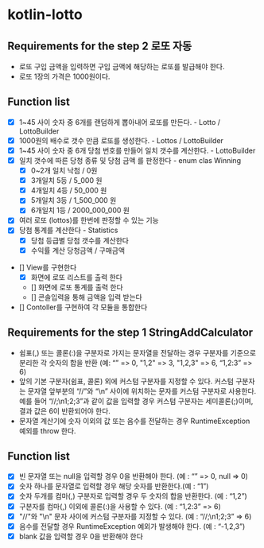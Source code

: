 # kotlin-lotto

## Requirements for the step 2 로또 자동 
- 로또 구입 금액을 입력하면 구입 금액에 해당하는 로또를 발급해야 한다.
- 로또 1장의 가격은 1000원이다.

## Function list

- [X] 1~45 사이 숫자 중 6개를 랜덤하게 뽑아내어 로또를 만든다. - Lotto / LottoBuilder 
- [X] 1000원의 배수로 갯수 만큼 로또를 생성한다. - Lottos / LottoBuilder
- [X] 1~45 사이 숫자 중 6개 당첨 번호를 만들어 일치 갯수를 계산한다. - LottoBuilder
- [X] 일치 갯수에 따른 당청 종류 및 당첨 금액 를 판정한다 - enum clas Winning
  - [X] 0~2개 일치 낙첨 / 0원 
  - [X] 3개일치 5등 / 5_000 원
  - [X] 4개일치 4등 / 50_000 원
  - [X] 5개일치 3등 / 1_500_000 원
  - [X] 6개일치 1등 / 2000_000_000 원
- [X] 여러 로또 (lottos)를 한번에 판정할 수 있는 기능
- [X] 당첨 통계를 계산한다 -  Statistics
  - [X] 당첨 등급별 당첨 갯수를 계산한다  
  - [X] 수익률 계산   당청금액 / 구매금액
- [] View를 구현한다 
  - [X] 화면에 로또 리스트를 출력 한다 
  - [] 화면에 로또 통계를 출력 한다
  - [] 콘솔입력을 통해 금액을 입력 받는다
- [] Contoller를 구현하여 각 모듈을 통합한다 
  

## Requirements for the step 1 StringAddCalculator

- 쉼표(,) 또는 콜론(:)을 구분자로 가지는 문자열을 전달하는 경우 구분자를 기준으로 분리한 각 숫자의 합을 반환 (예: “” => 0, "1,2" => 3, "1,2,3" => 6, “1,2:3” => 6)
- 앞의 기본 구분자(쉼표, 콜론) 외에 커스텀 구분자를 지정할 수 있다. 커스텀 구분자는 문자열 앞부분의 “//”와 “\n” 사이에 위치하는 문자를 커스텀 구분자로 사용한다. 예를 들어 “//;\n1;2;3”과 같이 값을 입력할 경우 커스텀 구분자는 세미콜론(;)이며, 결과 값은 6이 반환되어야 한다.
- 문자열 계산기에 숫자 이외의 값 또는 음수를 전달하는 경우 RuntimeException 예외를 throw 한다.


## Function list 
- [X] 빈 문자열 또는 null을 입력할 경우 0을 반환해야 한다. (예 : “” => 0, null => 0)
- [X] 숫자 하나를 문자열로 입력할 경우 해당 숫자를 반환한다.(예 : “1”)
- [X] 숫자 두개를 컴마(,) 구분자로 입력할 경우 두 숫자의 합을 반환한다. (예 : “1,2”)
- [X] 구분자를 컴마(,) 이외에 콜론(:)을 사용할 수 있다. (예 : “1,2:3” => 6)
- [X] "//"와 "\n" 문자 사이에 커스텀 구분자를 지정할 수 있다. (예 : “//;\n1;2;3” => 6)
- [X] 음수를 전달할 경우 RuntimeException 예외가 발생해야 한다. (예 : “-1,2,3”)
- [X] blank 값을 입력할 경우 0을 반환해야 한다
